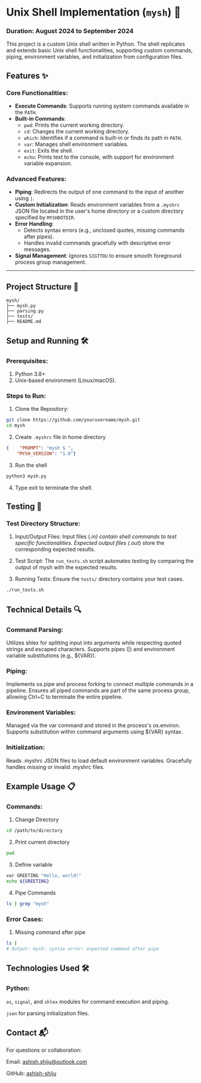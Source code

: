 # Unix Shell Implementation (`mysh`) 🚀

### Duration: August 2024 to September 2024
This project is a custom Unix shell written in Python. The shell replicates and extends basic Unix shell functionalities, supporting custom commands, piping, environment variables, and initialization from configuration files.

## Features ✨

### Core Functionalities:
- **Execute Commands**: Supports running system commands available in the `PATH`.
- **Built-in Commands**:
  - `pwd`: Prints the current working directory.
  - `cd`: Changes the current working directory.
  - `which`: Identifies if a command is built-in or finds its path in `PATH`.
  - `var`: Manages shell environment variables.
  - `exit`: Exits the shell.
  - `echo`: Prints text to the console, with support for environment variable expansion.

### Advanced Features:
- **Piping**: Redirects the output of one command to the input of another using `|`.
- **Custom Initialization**: Reads environment variables from a `.myshrc` JSON file located in the user's home directory or a custom directory specified by `MYSHDOTDIR`.
- **Error Handling**:
  - Detects syntax errors (e.g., unclosed quotes, missing commands after pipes).
  - Handles invalid commands gracefully with descriptive error messages.
- **Signal Management**: Ignores `SIGTTOU` to ensure smooth foreground process group management.

---

## Project Structure 📂

```plaintext
mysh/
├── mysh.py                 
├── parsing.py                      
├── tests/                 
├── README.md    
```
## Setup and Running 🛠️
### Prerequisites:
1. Python 3.8+
2. Unix-based environment (Linux/macOS).

### Steps to Run:
1. Clone the Repository:
```bash
git clone https://github.com/yourusername/mysh.git
cd mysh
```
2. Create `.myshrc` file in home directory
```json
{    "PROMPT": "mysh $ ",
    "MYSH_VERSION": "1.0"}
```
3. Run the shell
```bash
python3 mysh.py
```
4. Type exit to terminate the shell.

## Testing 🧪
### Test Directory Structure:
1. Input/Output Files:
Input files (*.in) contain shell commands to test specific functionalities.
Expected output files (*.out) store the corresponding expected results.

2. Test Script:
The `run_tests.sh` script automates testing by comparing the output of mysh with the expected results.


3. Running Tests:
Ensure the `tests/` directory contains your test cases.
```bash
./run_tests.sh
```

## Technical Details 🔍
### Command Parsing:
Utilizes shlex for splitting input into arguments while respecting quoted strings and escaped characters.
Supports pipes (|) and environment variable substitutions (e.g., ${VAR}).

### Piping:
Implements os.pipe and process forking to connect multiple commands in a pipeline.
Ensures all piped commands are part of the same process group, allowing Ctrl+C to terminate the entire pipeline.

### Environment Variables:
Managed via the var command and stored in the process's os.environ.
Supports substitution within command arguments using ${VAR} syntax.

### Initialization:
Reads .myshrc JSON files to load default environment variables.
Gracefully handles missing or invalid .myshrc files.

## Example Usage 📋
### Commands:
1. Change Directory
```bash
cd /path/to/directory
```
2. Print current directory
```bash
pwd
```
3. Define variable
```bash
var GREETING "Hello, world!"
echo ${GREETING}
```
4. Pipe Commands
```bash
ls | grep "mysh"
```
### Error Cases:
1. Missing command after pipe
```bash
ls | 
# Output: mysh: syntax error: expected command after pipe
```

## Technologies Used 🛠️
### Python:
`os`, `signal`, and `shlex` modules for command execution and piping.

`json` for parsing initialization files.

## Contact 📬
For questions or collaboration:

Email: ashish.shiju@outlook.com

GitHub: [ashish-shiju](https://github.com/ashish-shiju)
